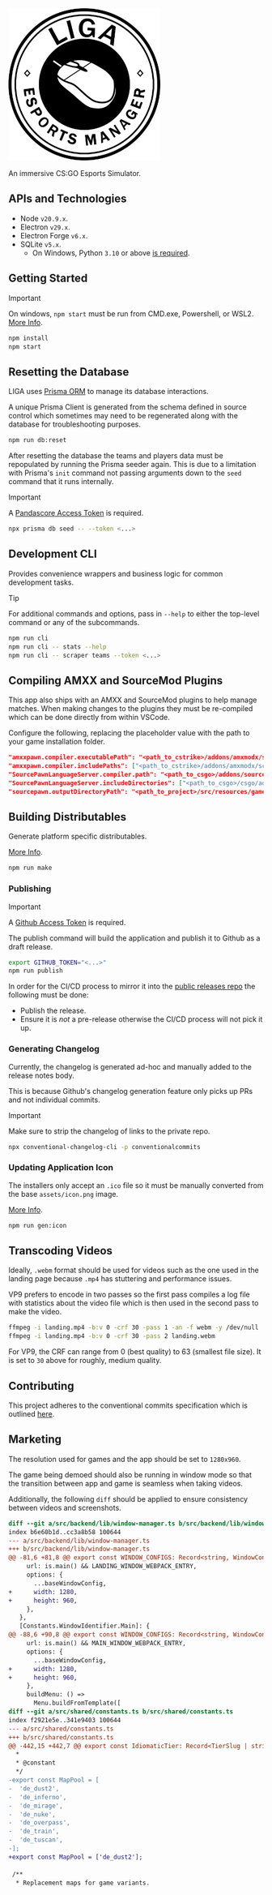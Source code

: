 <img src="./src/frontend/assets/icon.png" alt="LIGA Esports Manager" width="300" height="300" />

An immersive CS:GO Esports Simulator.

## APIs and Technologies

- Node `v20.9.x`.
- Electron `v29.x`.
- Electron Forge `v6.x`.
- SQLite `v5.x`.
  - On Windows, Python `3.10` or above [is required](https://github.com/nodejs/node-gyp#on-windows).

## Getting Started

> [!IMPORTANT]
> On windows, `npm start` must be run from CMD.exe, Powershell, or WSL2. [More Info](https://www.electronforge.io/templates/typescript-+-webpack-template).

```bash
npm install
npm start
```

## Resetting the Database

LIGA uses [Prisma ORM](https://www.prisma.io/) to manage its database interactions.

A unique Prisma Client is generated from the schema defined in source control which sometimes may need to be regenerated along with the database for troubleshooting purposes.

```bash
npm run db:reset
```

After resetting the database the teams and players data must be repopulated by running the Prisma seeder again. This is due to a limitation with Prisma's `init` command not passing arguments down to the `seed` command that it runs internally.

> [!IMPORTANT]
> A [Pandascore Access Token](https://app.pandascore.co/dashboard/main) is required.

```bash
npx prisma db seed -- --token <...>
```

## Development CLI

Provides convenience wrappers and business logic for common development tasks.

> [!TIP]
> For additional commands and options, pass in `--help` to either the top-level command or any of the subcommands.

```bash
npm run cli
npm run cli -- stats --help
npm run cli -- scraper teams --token <...>
```

## Compiling AMXX and SourceMod Plugins

This app also ships with an AMXX and SourceMod plugins to help manage matches. When making changes to the plugins they must be re-compiled which can be done directly from within VSCode.

Configure the following, replacing the placeholder value with the path to your game installation folder.

```json
"amxxpawn.compiler.executablePath": "<path_to_cstrike>/addons/amxmodx/scripting/amxxpc.exe",
"amxxpawn.compiler.includePaths": ["<path_to_cstrike>/addons/amxmodx/scripting/include"],
"SourcePawnLanguageServer.compiler.path": "<path_to_csgo>/addons/sourcemod/scripting/spcomp.exe",
"SourcePawnLanguageServer.includeDirectories": ["<path_to_csgo>/csgo/addons/sourcemod/scripting/include"],
"sourcepawn.outputDirectoryPath": "<path_to_project>/src/resources/games/csgo/addons/sourcemod/plugins/",
```

## Building Distributables

Generate platform specific distributables.

[More Info](https://www.electronforge.io/config/makers).

```bash
npm run make
```

### Publishing

> [!IMPORTANT]
> A [Github Access Token](https://github.com/settings/tokens) is required.

The publish command will build the application and publish it to Github as a draft release.

```bash
export GITHUB_TOKEN="<...>"
npm run publish
```

In order for the CI/CD process to mirror it into the [public releases repo](https://github.com/lemonpole/LIGA-public) the following must be done:

- Publish the release.
- Ensure it is _not_ a pre-release otherwise the CI/CD process will not pick it up.

### Generating Changelog

Currently, the changelog is generated ad-hoc and manually added to the release notes body.

This is because Github's changelog generation feature only picks up PRs and not individual commits.

> [!IMPORTANT]
> Make sure to strip the changelog of links to the private repo.

```bash
npx conventional-changelog-cli -p conventionalcommits
```

### Updating Application Icon

The installers only accept an `.ico` file so it must be manually converted from the base `assets/icon.png` image.

[More Info](https://www.electronforge.io/guides/create-and-add-icons#configuring-installer-icons).

```bash
npm run gen:icon
```

## Transcoding Videos

Ideally, `.webm` format should be used for videos such as the one used in the landing page because `.mp4` has stuttering and performance issues.

VP9 prefers to encode in two passes so the first pass compiles a log file with statistics about the video file which is then used in the second pass to make the video.

```bash
ffmpeg -i landing.mp4 -b:v 0 -crf 30 -pass 1 -an -f webm -y /dev/null
ffmpeg -i landing.mp4 -b:v 0 -crf 30 -pass 2 landing.webm
```

For VP9, the CRF can range from 0 (best quality) to 63 (smallest file size). It is set to `30` above for roughly, medium quality.

## Contributing

This project adheres to the conventional commits specification which is outlined [here](https://www.conventionalcommits.org/en/v1.0.0/#summary).

## Marketing

The resolution used for games and the app should be set to `1280x960`.

The game being demoed should also be running in window mode so that the transition between app and game is seamless when taking videos.

Additionally, the following `diff` should be applied to ensure consistency between videos and screenshots.

```diff
diff --git a/src/backend/lib/window-manager.ts b/src/backend/lib/window-manager.ts
index b6e60b1d..cc3a8b58 100644
--- a/src/backend/lib/window-manager.ts
+++ b/src/backend/lib/window-manager.ts
@@ -81,6 +81,8 @@ export const WINDOW_CONFIGS: Record<string, WindowConfig> = {
     url: is.main() && LANDING_WINDOW_WEBPACK_ENTRY,
     options: {
       ...baseWindowConfig,
+      width: 1280,
+      height: 960,
     },
   },
   [Constants.WindowIdentifier.Main]: {
@@ -88,6 +90,8 @@ export const WINDOW_CONFIGS: Record<string, WindowConfig> = {
     url: is.main() && MAIN_WINDOW_WEBPACK_ENTRY,
     options: {
       ...baseWindowConfig,
+      width: 1280,
+      height: 960,
     },
     buildMenu: () =>
       Menu.buildFromTemplate([
diff --git a/src/shared/constants.ts b/src/shared/constants.ts
index f2921e5e..341e9403 100644
--- a/src/shared/constants.ts
+++ b/src/shared/constants.ts
@@ -442,15 +442,7 @@ export const IdiomaticTier: Record<TierSlug | string, string> = {
  *
  * @constant
  */
-export const MapPool = [
-  'de_dust2',
-  'de_inferno',
-  'de_mirage',
-  'de_nuke',
-  'de_overpass',
-  'de_train',
-  'de_tuscan',
-];
+export const MapPool = ['de_dust2'];

 /**
  * Replacement maps for game variants.
```
